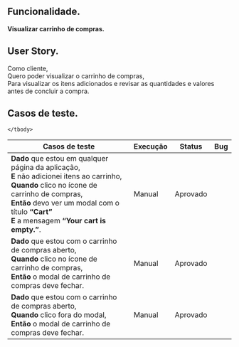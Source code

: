 ## Funcionalidade.
**Visualizar carrinho de compras.**

## User Story.
Como cliente,<br>
Quero poder visualizar o carrinho de compras,<br>
Para visualizar os itens adicionados e revisar as quantidades e valores antes de concluir a compra.<br>

## Casos de teste.

<table>
  <thead>
    <tr>
      <th>Casos de teste</th>
      <th>Execução</th>
      <th>Status</th>
      <th>Bug</th>
    </tr>
  </thead>
  <tbody>
    <tr>
      <td>
        <strong>Dado</strong> que estou em qualquer página da aplicação, <br>
        <strong>E</strong> não adicionei itens ao carrinho, <br>
        <strong>Quando</strong> clico no ícone de carrinho de compras, <br>
        <strong>Então</strong> devo ver um modal com o título <strong>“Cart”</strong> <br>
        <strong>E</strong> a mensagem <strong>“Your cart is empty.”</strong>.
      </td>
      <td>Manual</td>
      <td>Aprovado</td>
      <td></td>
    </tr>
    <tr>
      <td>
        <strong>Dado</strong> que estou com o carrinho de compras aberto, <br>
        <strong>Quando</strong> clico no ícone de carrinho de compras, <br>
        <strong>Então</strong> o modal de carrinho de compras deve fechar. <br>
      </td>
      <td>Manual</td>
      <td>Aprovado</td>
      <td></td>
    </tr>
    <tr>
      <td>
        <strong>Dado</strong> que estou com o carrinho de compras aberto, <br>
        <strong>Quando</strong> clico fora do modal, <br>
        <strong>Então</strong> o modal de carrinho de compras deve fechar. <br>
      </td>
      <td>Manual</td>
      <td>Aprovado</td>
      <td></td>
    </tr>
    
    </tbody>
</table>